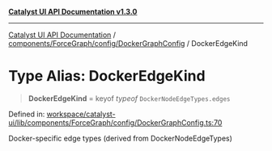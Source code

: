 [**Catalyst UI API Documentation v1.3.0**](../../../../../README.md)

---

[Catalyst UI API Documentation](../../../../../README.md) / [components/ForceGraph/config/DockerGraphConfig](../README.md) / DockerEdgeKind

# Type Alias: DockerEdgeKind

> **DockerEdgeKind** = keyof _typeof_ `DockerNodeEdgeTypes.edges`

Defined in: [workspace/catalyst-ui/lib/components/ForceGraph/config/DockerGraphConfig.ts:70](https://github.com/TheBranchDriftCatalyst/catalyst-ui/blob/main/lib/components/ForceGraph/config/DockerGraphConfig.ts#L70)

Docker-specific edge types (derived from DockerNodeEdgeTypes)
